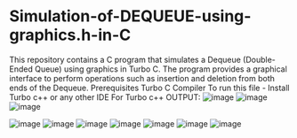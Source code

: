 # Simulation-of-DEQUEUE-using-graphics.h-in-C
This repository contains a C program that simulates a Dequeue (Double-Ended Queue) using graphics in Turbo C. 
The program provides a graphical interface to perform operations such as insertion and deletion from both ends of the Dequeue.
Prerequisites
Turbo C Compiler
To run this file -
Install Turbo c++ or any other IDE For Turbo c++
OUTPUT:
![image](https://github.com/Vishwajitha/Simulation-of-DEQUEUE-using-graphics.h-in-C/assets/124057609/d9456462-62f9-43be-8bdf-01e26d02b100)
![image](https://github.com/Vishwajitha/Simulation-of-DEQUEUE-using-graphics.h-in-C/assets/124057609/893fa432-42cd-4a31-94d6-3d63864600ef)
![image](https://github.com/Vishwajitha/Simulation-of-DEQUEUE-using-graphics.h-in-C/assets/124057609/1ba1baf3-8bcd-4769-a8c1-5f84a43e8113)

![image](https://github.com/Vishwajitha/Simulation-of-DEQUEUE-using-graphics.h-in-C/assets/124057609/cb9be7ba-1cbf-4780-9d53-3176286c41a7)
![image](https://github.com/Vishwajitha/Simulation-of-DEQUEUE-using-graphics.h-in-C/assets/124057609/25fe25cb-0161-4118-9933-c456d00e06e1)
![image](https://github.com/Vishwajitha/Simulation-of-DEQUEUE-using-graphics.h-in-C/assets/124057609/8a45fccd-86a1-40e5-9e83-1171f0b87aeb)
![image](https://github.com/Vishwajitha/Simulation-of-DEQUEUE-using-graphics.h-in-C/assets/124057609/405ec626-db46-43ac-aecd-ec61bfe61ca3)
![image](https://github.com/Vishwajitha/Simulation-of-DEQUEUE-using-graphics.h-in-C/assets/124057609/2bff1ccb-b676-424b-8826-aeb7193970dc)
![image](https://github.com/Vishwajitha/Simulation-of-DEQUEUE-using-graphics.h-in-C/assets/124057609/400fe805-15ea-4286-9599-f8864600a4ef)
![image](https://github.com/Vishwajitha/Simulation-of-DEQUEUE-using-graphics.h-in-C/assets/124057609/f1b571a9-4a35-48da-83c5-eee31dda0434)









